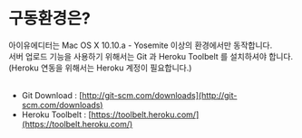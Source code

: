 # 구동환경은?
아이유에디터는 Mac OS X 10.10.a - Yosemite 이상의 환경에서만 동작합니다.<br />
서버 업로드 기능을 사용하기 위해서는 Git 과 Heroku Toolbelt 를 설치하셔야 합니다. (Heroku 연동을 위해서는 Heroku 계정이 필요합니다.)<br /><br />
* Git Download : [http://git-scm.com/downloads](http://git-scm.com/downloads) <br />
* Heroku Toolbelt : [https://toolbelt.heroku.com/](https://toolbelt.heroku.com/)
